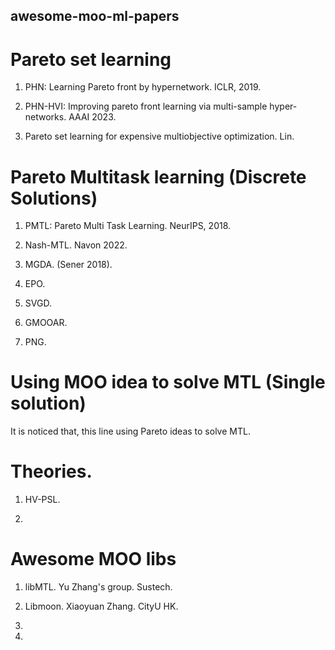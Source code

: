 ## awesome-moo-ml-papers

# Pareto set learning
1. PHN: Learning Pareto front by hypernetwork. ICLR, 2019.

2. PHN-HVI: Improving pareto front learning via multi-sample hyper-networks. AAAI 2023. 

3. Pareto set learning for expensive multiobjective optimization. Lin.


# Pareto Multitask learning (Discrete Solutions)
1. PMTL: Pareto Multi Task Learning. NeurIPS, 2018.

2.  Nash-MTL. Navon 2022.

3.  MGDA. (Sener 2018).

4.  EPO.

5. SVGD.

6. GMOOAR.

7. PNG. 



# Using MOO idea to solve MTL (Single solution)

It is noticed that, this line using Pareto ideas to solve MTL. 




# Theories. 

1. HV-PSL.

2. 



# Awesome MOO libs

1. libMTL. Yu Zhang's group. Sustech. 

2. Libmoon. Xiaoyuan Zhang. CityU HK.
3. 
4. 

 

